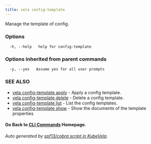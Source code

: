 ```yaml
---
title: vela config-template
---
```


Manage the template of config.

### Options

```
  -h, --help   help for config-template
```

### Options inherited from parent commands

```
  -y, --yes   Assume yes for all user prompts
```

### SEE ALSO


* [vela config-template apply](vela_config-template_apply.md)	 - Apply a config template.
* [vela config-template delete](vela_config-template_delete.md)	 - Delete a config template.
* [vela config-template list](vela_config-template_list.md)	 - List the config templates.
* [vela config-template show](vela_config-template_show.md)	 - Show the documents of the template properties

#### Go Back to [CLI Commands](vela.md) Homepage.


###### Auto generated by [spf13/cobra script in KubeVela](https://github.com/kubevela/kubevela/tree/master/hack/docgen).
